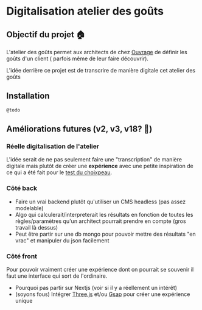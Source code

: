 # Digitalisation atelier des goûts

## Objectif du projet 🏠

L'atelier des goûts permet aux architects de chez [Ouvrage](https://www.ouvrage.eu/) de définir les goûts d'un client (
parfois même de leur faire découvrir).

L'idée derrière ce projet est de transcrire de manière digitale cet atelier des goûts

## Installation

```bash
@todo
```

## Améliorations futures (v2, v3, v18? 👀)

### Réelle digitalisation de l'atelier

L'idée serait de ne pas seulement faire une "transcription" de manière digitale mais plutôt de créer une **expérience**
avec une petite inspiration de ce qui a été fait pour
le [test du choixpeau](https://www.wizardingworld.com/sorting-hat).

### Côté back

- Faire un vrai backend plutôt qu'utiliser un CMS headless (pas assez modelable)
- Algo qui calculerait/interpreterait les résultats en fonction de toutes les règles/paramètres qu'un architect
  pourrait prendre en compte (gros travail là dessus)
- Peut être partir sur une db mongo pour pouvoir mettre des résultats "en vrac" et manipuler du json facilement

### Côté front

Pour pouvoir vraiment créer une expérience dont on pourrait se souvenir il faut une interface qui sort de l'ordinaire.

- Pourquoi pas partir sur Nextjs (voir si il y a réellement un intérêt)
- (soyons fous) Intégrer [Three.js](https://threejs.org/) et/ou [Gsap](https://gsap.com/) pour créer une expérience
  unique